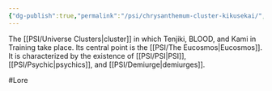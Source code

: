 ```yaml
---
{"dg-publish":true,"permalink":"/psi/chrysanthemum-cluster-kikusekai/","tags":["gardenEntry"]}
---
```


The [[PSI/Universe Clusters\|cluster]] in which Tenjiki, BLOOD, and Kami in Training take place. Its central point is the [[PSI/The Eucosmos\|Eucosmos]]. It is characterized by the existence of [[PSI/PSI\|PSI]], [[PSI/Psychic\|psychics]], and [[PSI/Demiurge\|demiurges]].

#Lore 